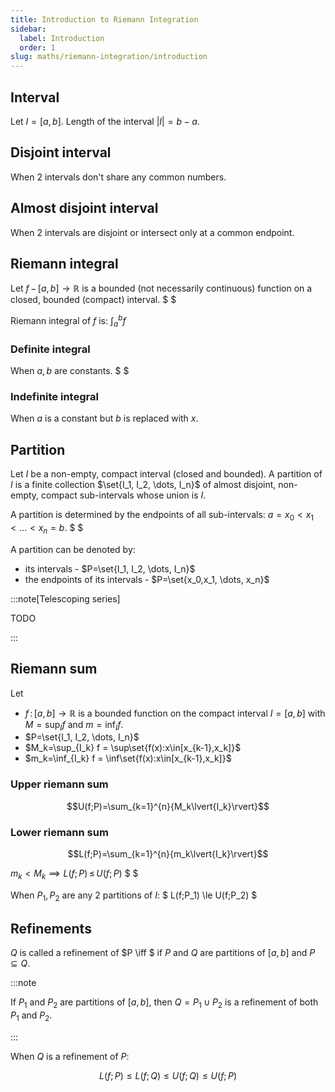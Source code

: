 ```yaml
---
title: Introduction to Riemann Integration
sidebar:
  label: Introduction
  order: 1
slug: maths/riemann-integration/introduction
---
```


## Interval

Let $I=[a,b]$. Length of the interval $\lvert{I}\rvert=b-a$.

## Disjoint interval

When 2 intervals don't share any common numbers.

## Almost disjoint interval

When 2 intervals are disjoint or intersect only at a common endpoint.

## Riemann integral

Let $f\,-\,[a,b]\rightarrow\mathbb{R}$ is a bounded (not necessarily continuous)
function on a closed, bounded (compact) interval. $ $

Riemann integral of $f$ is: $\int_{a}^{b}{f}$

### Definite integral

When $a,b$ are constants. $ $

### Indefinite integral

When $a$ is a constant but $b$ is replaced with $x$.

## Partition

Let $I$ be a non-empty, compact interval (closed and bounded). A partition of
$I$ is a finite collection $\set{I_1, I_2, \dots, I_n}$ of almost disjoint,
non-empty, compact sub-intervals whose union is $I$.

A partition is determined by the endpoints of all sub-intervals:
$a=x_0<x_1<\dots<x_n=b$. $ $

A partition can be denoted by:

- its intervals - $P=\set{I_1, I_2, \dots, I_n}$
- the endpoints of its intervals - $P=\set{x_0,x_1, \dots, x_n}$

:::note[Telescoping series]

TODO

:::

## Riemann sum

Let

- $f\,:\,[a,b]\rightarrow\mathbb{R}$ is a bounded function on the compact
  interval $I=[a,b]$ with $M=\sup_I f$ and $m=\inf_I f$.
- $P=\set{I_1, I_2, \dots, I_n}$
- $M_k=\sup_{I_k} f = \sup\set{f(x):x\in[x_{k-1},x_k]}$
- $m_k=\inf_{I_k} f = \inf\set{f(x):x\in[x_{k-1},x_k]}$

### Upper riemann sum

```math
U(f;P)=\sum_{k=1}^{n}{M_k\lvert{I_k}\rvert}
```

### Lower riemann sum

```math
L(f;P)=\sum_{k=1}^{n}{m_k\lvert{I_k}\rvert}
```

$m_k<M_k \implies L(f;P)\,\le\,U(f;P)$ $ $

When $P_1, P_2$ are any 2 partitions of $I$: $ L(f;P_1) \le U(f;P_2) $

## Refinements

$Q$ is called a refinement of $P \iff $ if $P$ and $Q$ are partitions of $[a,b]$
and $P\subseteq Q$.

:::note

If $P_1$ and $P_2$ are partitions of $[a,b]$, then $Q=P_1\cup P_2$ is a
refinement of both $P_1$ and $P_2$.

:::

When $Q$ is a refinement of $P$:

```math
L(f;P)
\le
L(f;Q)
\le
U(f;Q)
\le
U(f;P)
```
